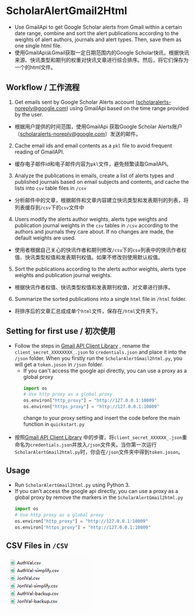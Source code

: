 # ScholarAlertGmail2Html

* Use GmailApi to get Google Scholar alerts from Gmail within a certain date range, combine and sort the alert publications according to the weights of alert authors, journals and alert types. Then, save them as one single html file.    
* 使用GmailApi从Gmail获取一定日期范围内的Google Scholar快讯，根据快讯来源、快讯类型和期刊的权重对快讯文章进行综合排序。然后，将它们保存为一个的html文件。  

## Workflow / 工作流程
1. Get emails sent by Google Scholar Alerts account (scholaralerts-noreply@google.com) using GmailApi based on the time range provided by the user.  
* 根据用户提供的时间范围，使用GmailApi 获取Google Scholar Alerts账户（scholaralerts-noreply@google.com）发送的邮件。  
2. Cache email ids and email contents as a `pkl` file to avoid frequent reading of GmailAPI.  
* 缓存电子邮件id和电子邮件内容为`pkl`文件，避免频繁读取GmailAPI。  
3. Analyze the publications in emails, create a list of alerts types and published journals based on email subjects and contents, and cache the lists into `csv` table files in `/csv`    
* 分析邮件中的文章，根据邮件和文章内容建立快讯类型和发表期刊的列表，将列表缓存到`/csv`下的`csv`文件中
4. Users modify the alerts author weights, alerts type weights and publication journal weights in the `csv` tables in `/csv` according to the authors and journals they care about. If no changes are made, the default weights are used.
* 使用者根据自己关心的快讯作者和期刊修改`/csv`下的`csv`列表中的快讯作者权值、快讯类型权值和发表期刊权值。如果不修改则使用默认权值。
5. Sort the publications according to the alerts author weights, alerts type weights and publication journal weights.
* 根据快讯作者权值、快讯类型权值和发表期刊权值，对文章进行排序。  
6. Summarize the sorted publications into a single `html` file in `/html` folder.
* 将排序后的文章汇总成成单个`html`文件，保存在`/html`文件夹下。 
## Setting for first use / 初次使用
* Follow the steps in [Gmail API Client Library](https://developers.google.com/gmail/api/quickstart/python) ,  rename the `client_secret_XXXXXXXX_.json` to
`credentials.json`  and place it into the `/json` folder. When you firstly run the `ScholarAlertGmail2html.py`, you will get a `token.joson` in `/json` folder.
  * If you can't access the google api directly, you can use a proxy as a global proxy
    ```python
    import os
    # Use http proxy as a global proxy
    os.environ["http_proxy"] = "http://127.0.0.1:10809"
    os.environ["https_proxy"] = "http://127.0.0.1:10809"
    ```
    change to your proxy setting and insert the code before the main function in `quickstart.py`  
  <br>
* 按照[Gmail API Client Library](https://developers.google.com/gmail/api/quickstart/python) 中的步骤，将`client_secret_XXXXXX_.json`重命名为`credentials.json`并放入`/json`文件夹。当你第一次运行`ScholarAlertGmail2html.py`时，你会在`/json`文件夹中得到`token.joson`。
## Usage
* Run `ScholarAlertGmail2html.py` using Python 3.
* If you can't access the google api directly, you can use a proxy as a global proxy by remove the markers in the `ScholarAlertGmail2html.py`
  ```python
  import os
  # Use http proxy as a global proxy
  os.environ["http_proxy"] = "http://127.0.0.1:10809"
  os.environ["https_proxy"] = "http://127.0.0.1:10809"
  ```
## CSV Files in `/CSV`
![img.png](png/csvFiles.png)